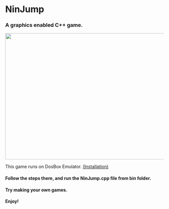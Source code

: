 # NinJump

### A graphics enabled C++ game.

<img src="https://github.com/paramsingh96/NinJump/blob/master/NinJumpImage.PNG" height="400" width="600" allign="middle">

This game runs on DosBox Emulator. <url><a href="http://askubuntu.com/questions/198477/how-do-i-install-turbo-c">(Installation)</a></url>  

#### Follow the steps there, and run the NinJump.cpp file from bin folder.

#### Try making your own games. 

#### Enjoy!
